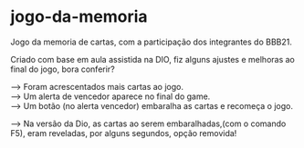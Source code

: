 # jogo-da-memoria

Jogo da memoria de cartas, com a participação dos integrantes do BBB21.   

Criado com base em aula assistida na DIO, fiz alguns ajustes e melhoras ao final do jogo, bora conferir?
  
--> Foram acrescentados mais cartas ao jogo.  
--> Um alerta de vencedor aparece no final do game.  
--> Um botão (no alerta vencedor) embaralha as cartas e recomeça o jogo.

--> Na versão da Dio, as cartas ao serem embaralhadas,(com o comando F5), eram reveladas, por alguns segundos, opção removida! 
